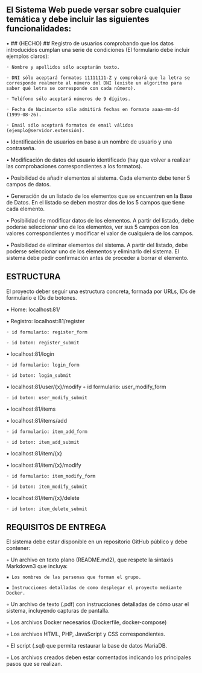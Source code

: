 ## El Sistema Web puede versar sobre cualquier temática y debe incluir las siguientes funcionalidades:

• ## (HECHO) ## Registro de usuarios comprobando que los datos introducidos cumplan una serie de condiciones (El
formulario debe incluir ejemplos claros):

    ◦ Nombre y apellidos sólo aceptarán texto.

    ◦ DNI sólo aceptará formatos 11111111-Z y comprobará que la letra se corresponde realmente al número del DNI (existe un algoritmo para saber qué letra se corresponde con cada número).

    ◦ Teléfono sólo aceptará números de 9 dígitos.

    ◦ Fecha de Nacimiento sólo admitirá fechas en formato aaaa-mm-dd (1999-08-26).

    ◦ Email sólo aceptará formatos de email válidos (ejemplo@servidor.extensión).

• Identificación de usuarios en base a un nombre de usuario y una contraseña.

• Modificación de datos del usuario identificado (hay que volver a realizar las comprobaciones
correspondientes a los formatos).

• Posibilidad de añadir elementos al sistema. Cada elemento debe tener 5 campos de datos.

• Generación de un listado de los elementos que se encuentren en la Base de Datos. En el listado se
deben mostrar dos de los 5 campos que tiene cada elemento.

• Posibilidad de modificar datos de los elementos. A partir del listado, debe poderse seleccionar uno
de los elementos, ver sus 5 campos con los valores correspondientes y modificar el valor de
cualquiera de los campos.

• Posibilidad de eliminar elementos del sistema. A partir del listado, debe poderse seleccionar uno de
los elementos y eliminarlo del sistema. El sistema debe pedir confirmación antes de proceder a
borrar el elemento.

## ESTRUCTURA

El proyecto deber seguir una estructura concreta, formada por URLs, IDs de formulario e IDs de botones.

• Home: localhost:81/

• Registro: localhost:81/register

    ◦ id formulario: register_form

    ◦ id boton: register_submit

• localhost:81/login

    ◦ id formulario: login_form

    ◦ id boton: login_submit

• localhost:81/user/{x}/modify
◦ id formulario: user_modify_form

    ◦ id boton: user_modify_submit

• localhost:81/items

• localhost:81/items/add

    ◦ id formulario: item_add_form

    ◦ id boton: item_add_submit

• localhost:81/item/{x}

• localhost:81/item/{x}/modify

    ◦ id formulario: item_modify_form

    ◦ id boton: item_modify_submit

• localhost:81/item/{x}/delete

    ◦ id boton: item_delete_submit

## REQUISITOS DE ENTREGA

El sistema debe estar disponible en un repositorio GitHub público y debe contener:

◦ Un archivo en texto plano (README.md2), que respete la sintaxis Markdown3 que incluya:

    ▪ Los nombres de las personas que forman el grupo.

    ▪ Instrucciones detalladas de como desplegar el proyecto mediante Docker.

◦ Un archivo de texto (.pdf) con instrucciones detalladas de cómo usar el sistema, incluyendo
capturas de pantalla.

◦ Los archivos Docker necesarios (Dockerfile, docker-compose)

◦ Los archivos HTML, PHP, JavaScript y CSS correspondientes.

◦ El script (.sql) que permita restaurar la base de datos MariaDB.

◦ Los archivos creados deben estar comentados indicando los principales pasos que se realizan.
